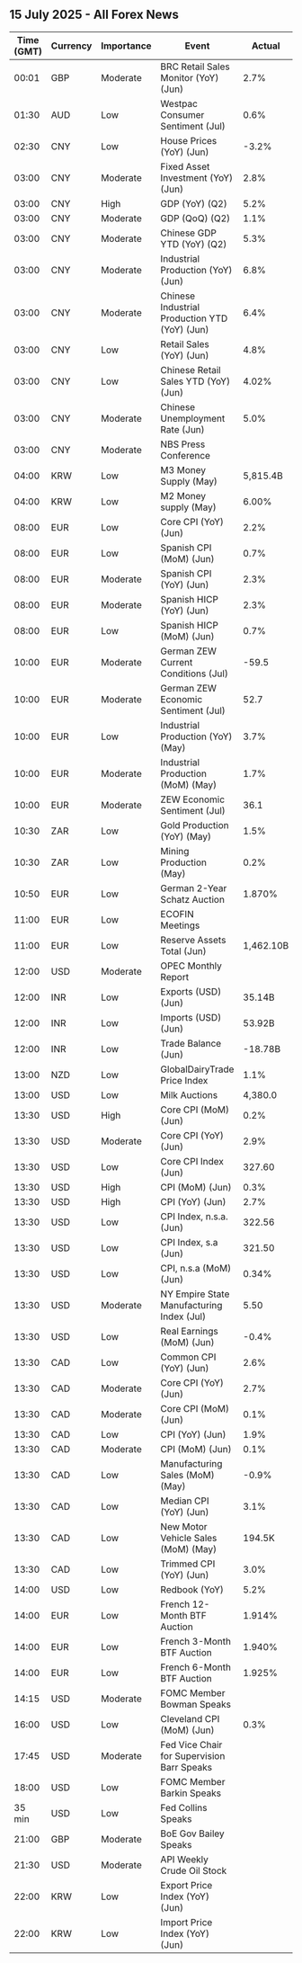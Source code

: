 ## 15 July 2025 - All Forex News

| Time (GMT) | Currency | Importance | Event | Actual | Forecast | Previous |
|------|----------|------------|-------|--------|----------|----------|
| 00:01 | GBP | Moderate | BRC Retail Sales Monitor (YoY) (Jun) | 2.7% | 1.2% | 0.6% |
| 01:30 | AUD | Low | Westpac Consumer Sentiment (Jul) | 0.6% |  | 0.5% |
| 02:30 | CNY | Low | House Prices (YoY) (Jun) | -3.2% |  | -3.5% |
| 03:00 | CNY | Moderate | Fixed Asset Investment (YoY) (Jun) | 2.8% | 3.6% | 3.7% |
| 03:00 | CNY | High | GDP (YoY) (Q2) | 5.2% |  | 5.4% |
| 03:00 | CNY | Moderate | GDP (QoQ) (Q2) | 1.1% | 0.9% | 1.2% |
| 03:00 | CNY | Moderate | Chinese GDP YTD (YoY) (Q2) | 5.3% | 5.1% | 5.4% |
| 03:00 | CNY | Moderate | Industrial Production (YoY) (Jun) | 6.8% | 5.6% | 5.8% |
| 03:00 | CNY | Moderate | Chinese Industrial Production YTD (YoY) (Jun) | 6.4% |  | 6.3% |
| 03:00 | CNY | Low | Retail Sales (YoY) (Jun) | 4.8% | 5.2% | 6.4% |
| 03:00 | CNY | Low | Chinese Retail Sales YTD (YoY) (Jun) | 4.02% |  | 4.06% |
| 03:00 | CNY | Moderate | Chinese Unemployment Rate (Jun) | 5.0% | 5.0% | 5.0% |
| 03:00 | CNY | Moderate | NBS Press Conference |  |  |  |
| 04:00 | KRW | Low | M3 Money Supply (May) | 5,815.4B |  | 5,786.3B |
| 04:00 | KRW | Low | M2 Money supply (May) | 6.00% |  | 5.80% |
| 08:00 | EUR | Low | Core CPI (YoY) (Jun) | 2.2% | 2.2% | 2.2% |
| 08:00 | EUR | Low | Spanish CPI (MoM) (Jun) | 0.7% | 0.6% | 0.1% |
| 08:00 | EUR | Moderate | Spanish CPI (YoY) (Jun) | 2.3% | 2.2% | 2.0% |
| 08:00 | EUR | Moderate | Spanish HICP (YoY) (Jun) | 2.3% | 2.2% | 2.0% |
| 08:00 | EUR | Low | Spanish HICP (MoM) (Jun) | 0.7% | 0.6% | 0.0% |
| 10:00 | EUR | Moderate | German ZEW Current Conditions (Jul) | -59.5 | -65.5 | -72.0 |
| 10:00 | EUR | Moderate | German ZEW Economic Sentiment (Jul) | 52.7 | 50.8 | 47.5 |
| 10:00 | EUR | Low | Industrial Production (YoY) (May) | 3.7% | 2.9% | 0.2% |
| 10:00 | EUR | Moderate | Industrial Production (MoM) (May) | 1.7% | 1.1% | -2.2% |
| 10:00 | EUR | Moderate | ZEW Economic Sentiment (Jul) | 36.1 | 37.8 | 35.3 |
| 10:30 | ZAR | Low | Gold Production (YoY) (May) | 1.5% |  | -2.5% |
| 10:30 | ZAR | Low | Mining Production (May) | 0.2% |  | -7.7% |
| 10:50 | EUR | Low | German 2-Year Schatz Auction | 1.870% |  | 1.850% |
| 11:00 | EUR | Low | ECOFIN Meetings |  |  |  |
| 11:00 | EUR | Low | Reserve Assets Total (Jun) | 1,462.10B |  | 1,507.68B |
| 12:00 | USD | Moderate | OPEC Monthly Report |  |  |  |
| 12:00 | INR | Low | Exports (USD) (Jun) | 35.14B |  | 38.73B |
| 12:00 | INR | Low | Imports (USD) (Jun) | 53.92B |  | 60.61B |
| 12:00 | INR | Low | Trade Balance (Jun) | -18.78B |  | -21.88B |
| 13:00 | NZD | Low | GlobalDairyTrade Price Index | 1.1% |  | -4.1% |
| 13:00 | USD | Low | Milk Auctions | 4,380.0 |  | 4,274.0 |
| 13:30 | USD | High | Core CPI (MoM) (Jun) | 0.2% | 0.3% | 0.1% |
| 13:30 | USD | Moderate | Core CPI (YoY) (Jun) | 2.9% | 3.0% | 2.8% |
| 13:30 | USD | Low | Core CPI Index (Jun) | 327.60 |  | 326.85 |
| 13:30 | USD | High | CPI (MoM) (Jun) | 0.3% | 0.3% | 0.1% |
| 13:30 | USD | High | CPI (YoY) (Jun) | 2.7% | 2.6% | 2.4% |
| 13:30 | USD | Low | CPI Index, n.s.a. (Jun) | 322.56 |  | 321.46 |
| 13:30 | USD | Low | CPI Index, s.a (Jun) | 321.50 |  | 320.58 |
| 13:30 | USD | Low | CPI, n.s.a (MoM) (Jun) | 0.34% |  | 0.21% |
| 13:30 | USD | Moderate | NY Empire State Manufacturing Index (Jul) | 5.50 | -8.30 | -16.00 |
| 13:30 | USD | Low | Real Earnings (MoM) (Jun) | -0.4% |  | 0.3% |
| 13:30 | CAD | Low | Common CPI (YoY) (Jun) | 2.6% | 2.7% | 2.6% |
| 13:30 | CAD | Moderate | Core CPI (YoY) (Jun) | 2.7% |  | 2.5% |
| 13:30 | CAD | Moderate | Core CPI (MoM) (Jun) | 0.1% |  | 0.6% |
| 13:30 | CAD | Low | CPI (YoY) (Jun) | 1.9% | 1.9% | 1.7% |
| 13:30 | CAD | Moderate | CPI (MoM) (Jun) | 0.1% | 0.1% | 0.6% |
| 13:30 | CAD | Low | Manufacturing Sales (MoM) (May) | -0.9% | -1.2% | -2.7% |
| 13:30 | CAD | Low | Median CPI (YoY) (Jun) | 3.1% | 3.0% | 3.0% |
| 13:30 | CAD | Low | New Motor Vehicle Sales (MoM) (May) | 194.5K |  | 195.7K |
| 13:30 | CAD | Low | Trimmed CPI (YoY) (Jun) | 3.0% | 3.0% | 3.0% |
| 14:00 | USD | Low | Redbook (YoY) | 5.2% |  | 5.9% |
| 14:00 | EUR | Low | French 12-Month BTF Auction | 1.914% |  | 1.892% |
| 14:00 | EUR | Low | French 3-Month BTF Auction | 1.940% |  | 1.924% |
| 14:00 | EUR | Low | French 6-Month BTF Auction | 1.925% |  | 1.903% |
| 14:15 | USD | Moderate | FOMC Member Bowman Speaks |  |  |  |
| 16:00 | USD | Low | Cleveland CPI (MoM) (Jun) | 0.3% |  | 0.2% |
| 17:45 | USD | Moderate | Fed Vice Chair for Supervision Barr Speaks |  |  |  |
| 18:00 | USD | Low | FOMC Member Barkin Speaks |  |  |  |
| 35 min | USD | Low | Fed Collins Speaks |  |  |  |
| 21:00 | GBP | Moderate | BoE Gov Bailey Speaks |  |  |  |
| 21:30 | USD | Moderate | API Weekly Crude Oil Stock |  | -2.000M | 7.100M |
| 22:00 | KRW | Low | Export Price Index (YoY) (Jun) |  |  | -2.4% |
| 22:00 | KRW | Low | Import Price Index (YoY) (Jun) |  |  | -5.0% |
